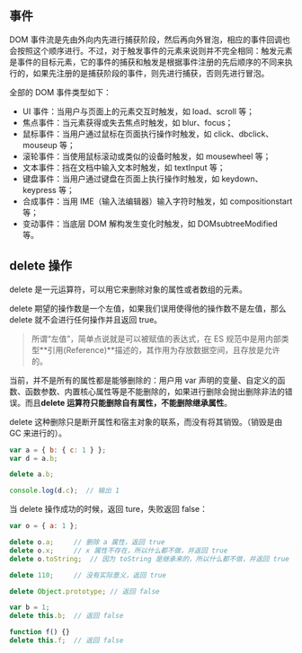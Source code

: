## 事件
DOM 事件流是先由外向内先进行捕获阶段，然后再向外冒泡，相应的事件回调也会按照这个顺序进行。不过，对于触发事件的元素来说则并不完全相同：触发元素是事件的目标元素，它的事件的捕获和触发是根据事件注册的先后顺序的不同来执行的，如果先注册的是捕获阶段的事件，则先进行捕获，否则先进行冒泡。

全部的 DOM 事件类型如下：

* UI 事件：当用户与页面上的元素交互时触发，如 load、scroll 等；
* 焦点事件：当元素获得或失去焦点时触发，如 blur、focus；
* 鼠标事件：当用户通过鼠标在页面执行操作时触发，如 click、dbclick、mouseup 等；
* 滚轮事件：当使用鼠标滚动或类似的设备时触发，如 mousewheel 等；
* 文本事件：挡在文档中输入文本时触发，如 textInput 等；
* 键盘事件：当用户通过键盘在页面上执行操作时触发，如 keydown、keypress 等；
* 合成事件：当用 IME（输入法编辑器）输入字符时触发，如 compositionstart 等；
* 变动事件：当底层 DOM 解构发生变化时触发，如 DOMsubtreeModified 等。


## delete 操作
delete 是一元运算符，可以用它来删除对象的属性或者数组的元素。

delete 期望的操作数是一个左值，如果我们误用使得他的操作数不是左值，那么 delete 就不会进行任何操作并且返回 true。

> 所谓“左值”，简单点说就是可以被赋值的表达式，在 ES 规范中是用内部类型**引用(Reference)**描述的，其作用为存放数据空间，且存放是允许的。

当前，并不是所有的属性都是能够删除的：用户用 var 声明的变量、自定义的函数、函数参数、内置核心属性等是不能删除的，如果进行删除会抛出删除非法的错误。而且**delete 运算符只能删除自有属性，不能删除继承属性**。

delete 这种删除只是断开属性和宿主对象的联系，而没有将其销毁。（销毁是由 GC 来进行的）。

```javascript
var a = { b: { c: 1 } };
var d = a.b;

delete a.b;

console.log(d.c);  // 输出 1
```

当 delete 操作成功的时候，返回 ture，失败返回 false：

```javascript
var o = { a: 1 };

delete o.a;     // 删除 a 属性，返回 true
delete o.x;     // x 属性不存在，所以什么都不做，并返回 true
delete o.toString;  // 因为 toString 是继承来的，所以什么都不做，并返回 true

delete 110;     // 没有实际意义，返回 true

delete Object.prototype; // 返回 false

var b = 1;
delete this.b;  // 返回 false

function f() {}
delete this.f;  // 返回 false
```

